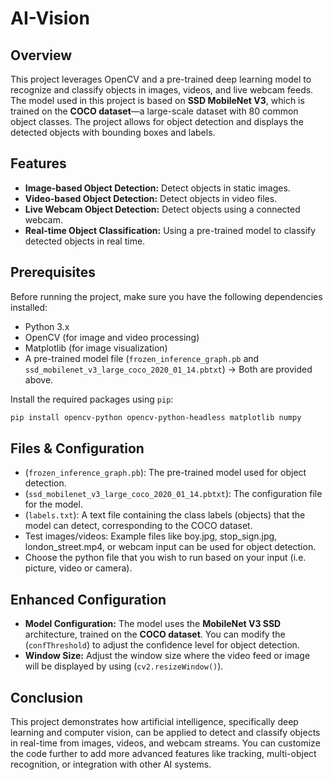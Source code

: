 # AI-Vision

## Overview
This project leverages OpenCV and a pre-trained deep learning model to recognize and classify objects in images, videos, and live webcam feeds. The model used in this project is based on **SSD MobileNet V3**, which is trained on the **COCO dataset**—a large-scale dataset with 80 common object classes. The project allows for object detection and displays the detected objects with bounding boxes and labels.

## Features
- **Image-based Object Detection:** Detect objects in static images.
- **Video-based Object Detection:** Detect objects in video files.
- **Live Webcam Object Detection:** Detect objects using a connected webcam.
- **Real-time Object Classification:** Using a pre-trained model to classify detected objects in real time.

## Prerequisites
Before running the project, make sure you have the following dependencies installed:

- Python 3.x
- OpenCV (for image and video processing)
- Matplotlib (for image visualization)
- A pre-trained model file (`frozen_inference_graph.pb` and `ssd_mobilenet_v3_large_coco_2020_01_14.pbtxt`) -> Both are provided above.

Install the required packages using `pip`:

```bash
pip install opencv-python opencv-python-headless matplotlib numpy
```

## Files & Configuration
- (`frozen_inference_graph.pb`): The pre-trained model used for object detection.
- (`ssd_mobilenet_v3_large_coco_2020_01_14.pbtxt`): The configuration file for the model.
- (`labels.txt`): A text file containing the class labels (objects) that the model can detect, corresponding to the COCO dataset.
- Test images/videos: Example files like boy.jpg, stop_sign.jpg, london_street.mp4, or webcam input can be used for object detection.
- Choose the python file that you wish to run based on your input (i.e. picture, video or camera).

## Enhanced Configuration
- **Model Configuration:** The model uses the **MobileNet V3 SSD** architecture, trained on the **COCO dataset**. You can modify the (`confThreshold`) to adjust the confidence level for object detection.
- **Window Size:** Adjust the window size where the video feed or image will be displayed by using (`cv2.resizeWindow()`).

## Conclusion
This project demonstrates how artificial intelligence, specifically deep learning and computer vision, can be applied to detect and classify objects in real-time from images, videos, and webcam streams. You can customize the code further to add more advanced features like tracking, multi-object recognition, or integration with other AI systems.


